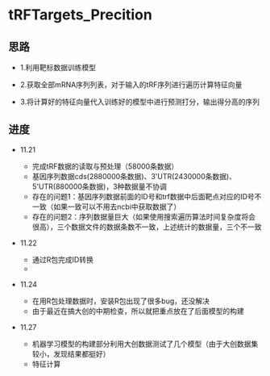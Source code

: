 # tRFTargets_Precition

## 思路
+ 1.利用靶标数据训练模型  

+ 2.获取全部mRNA序列列表，对于输入的tRF序列进行遍历计算特征向量  

+ 3.将计算好的特征向量代入训练好的模型中进行预测打分，输出得分高的序列  


## 进度
+ 11.21  
  + 完成tRF数据的读取与预处理（58000条数据）
  + 基因序列数据cds(2880000条数据)、3'UTR(2430000条数据)、5'UTR(880000条数据)，3种数据量不协调
  + 存在的问题1：基因序列数据前面的ID号和trf数据中后面靶点对应的ID号不一致（如果一致可以不用去ncbi中获取数据了）
  + 存在的问题2：序列数据量巨大（如果使用搜索遍历算法时间复杂度将会很高），三个数据文件的数据条数不一致，上述统计的数据量，三个不一致

+ 11.22  
  + 通过R包完成ID转换
  + 

+ 11.24  
  + 在用R包处理数据时，安装R包出现了很多bug，还没解决  
  + 由于最近在搞大创的中期检查，所以就把重点放在了后面模型的构建


+ 11.27
  + 机器学习模型的构建部分利用大创数据测试了几个模型（由于大创数据集较小，发现结果都挺好）  
  + 特征计算



